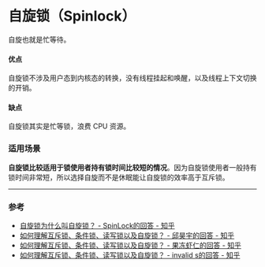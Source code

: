 # 自旋锁（Spinlock）

自旋也就是忙等待。


#### 优点

自旋锁不涉及用户态到内核态的转换，没有线程挂起和唤醒，以及线程上下文切换的开销。


#### 缺点

自旋锁其实是忙等锁，浪费 CPU 资源。







### 适用场景

**自旋锁比较适用于锁使用者持有锁时间比较短的情况**。因为自旋锁使用者一般持有锁时间非常短，所以选择自旋而不是休眠能让自旋锁的效率高于互斥锁。



---

### 参考

- [自旋锁为什么叫自旋锁？ - SpinLock的回答 - 知乎](https://www.zhihu.com/question/391855250/answer/1263877391)
- [如何理解互斥锁、条件锁、读写锁以及自旋锁？ - 邱昊宇的回答 - 知乎](https://www.zhihu.com/question/66733477/answer/246535792)
- [如何理解互斥锁、条件锁、读写锁以及自旋锁？ - 果冻虾仁的回答 - 知乎](https://www.zhihu.com/question/66733477/answer/1267625567)
- [如何理解互斥锁、条件锁、读写锁以及自旋锁？ - invalid s的回答 - 知乎](https://www.zhihu.com/question/66733477/answer/246760992)
